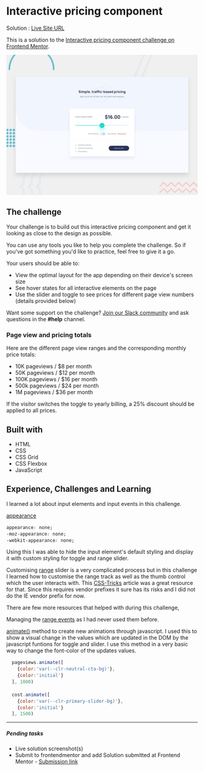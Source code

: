 #   Interactive pricing component

Solution : [Live Site URL](https://frontend-mentor-challenges-ecru.vercel.app/interactive-pricing-component/)

This is a solution to the [Interactive pricing component challenge on Frontend Mentor](https://www.frontendmentor.io/challenges/interactive-pricing-component-t0m8PIyY8).

![Design preview for the Interactive pricing component coding challenge](./design/desktop-preview.jpg)

## The challenge

Your challenge is to build out this interactive pricing component and get it looking as close to the design as possible.

You can use any tools you like to help you complete the challenge. So if you've got something you'd like to practice, feel free to give it a go.

Your users should be able to:

- View the optimal layout for the app depending on their device's screen size
- See hover states for all interactive elements on the page
- Use the slider and toggle to see prices for different page view numbers (details provided below)

Want some support on the challenge? [Join our Slack community](https://www.frontendmentor.io/slack) and ask questions in the **#help** channel.

### Page view and pricing totals

Here are the different page view ranges and the corresponding monthly price totals:

- 10K pageviews / $8 per month
- 50K pageviews / $12 per month
- 100K pageviews / $16 per month
- 500k pageviews / $24 per month
- 1M pageviews / $36 per month

If the visitor switches the toggle to yearly billing, a 25% discount should be applied to all prices.
## Built with
- HTML
- CSS
- CSS Grid
- CSS Flexbox
- JavaScript 

## Experience, Challenges and Learning

I learned a lot about input elements and input events in this challenge. 

[appearance](https://developer.mozilla.org/en-US/docs/Web/CSS/appearance)

```CSS
appearance: none;
-moz-appearance: none;
-webkit-appearance: none;
```

Using this I was able to hide the input element's default styling and display it with custom styling for toggle and range slider. 

Customising [range](https://developer.mozilla.org/en-US/docs/Web/HTML/Element/input/range) slider is a very complicated process but in this challenge I learned how to customise the range track as well as the thumb control which the user interacts with. 
This [CSS-Tricks](https://css-tricks.com/styling-cross-browser-compatible-range-inputs-css/) article was a great resource for that. Since this requires vendor prefixes it sure has its risks and I did not do the IE vendor prefix for now. 

There are few more resources that helped with during this challenge,

Managing the [range events](https://developer.mozilla.org/en-US/docs/Web/API/GlobalEventHandlers/oninput) as I had never used them before. 

[animate()](https://developer.mozilla.org/en-US/docs/Web/API/Element/animate) method to create new animations through javascript. I used this to show a visual change in the values which are updated in the DOM by the javascript funtions for toggle and slider. I use this method in a very basic way to change the font-color of the updates values.

```javascript
  pageviews.animate([
    {color:'var(--clr-neutral-cta-bg)'},
    {color:'initial'}
  ], 1000)

  cost.animate([
    {color:'var(--clr-primary-slider-bg)'},
    {color:'initial'}
  ], 1500)
  ```


-----
 ##### Pending tasks

- Live solution screenshot(s)
- Submit to frontendmentor and add Solution submitted  at Frontend Mentor - [Submission link]()